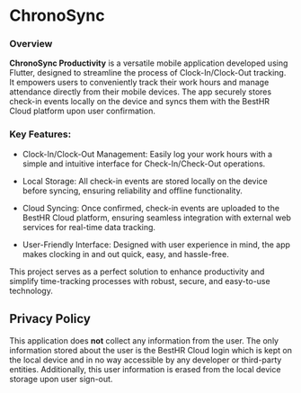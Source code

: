 # ChronoSync

### Overview

**ChronoSync Productivity** is a versatile mobile application developed using Flutter, designed to streamline the process of Clock-In/Clock-Out tracking. It empowers users to conveniently track their work hours and manage attendance directly from their mobile devices. The app securely stores check-in events locally on the device and syncs them with the BestHR Cloud platform upon user confirmation.

### Key Features:

   - Clock-In/Clock-Out Management: Easily log your work hours with a simple and intuitive interface for Check-In/Check-Out operations.

   - Local Storage: All check-in events are stored locally on the device before syncing, ensuring reliability and offline functionality.

   - Cloud Syncing: Once confirmed, check-in events are uploaded to the BestHR Cloud platform, ensuring seamless integration with external web services for real-time data tracking.

   - User-Friendly Interface: Designed with user experience in mind, the app makes clocking in and out quick, easy, and hassle-free.

This project serves as a perfect solution to enhance productivity and simplify time-tracking processes with robust, secure, and easy-to-use technology.

## Privacy Policy
This application does **not** collect any information from the user. The only information stored about the user is the BestHR Cloud login which is kept on the local device and in no way accessible by any developer or third-party entities. Additionally, this user information is erased from the local device storage upon user sign-out.
